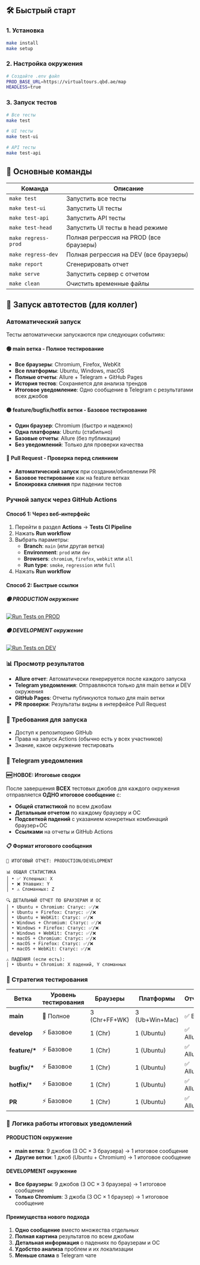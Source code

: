 ## 🛠️ Быстрый старт

### 1. Установка
```bash
make install
make setup
```

### 2. Настройка окружения
```bash
# Создайте .env файл
PROD_BASE_URL=https://virtualtours.qbd.ae/map
HEADLESS=true
```

### 3. Запуск тестов
```bash
# Все тесты
make test

# UI тесты
make test-ui

# API тесты
make test-api
```

## 🔧 Основные команды

| Команда | Описание |
|---------|----------|
| `make test` | Запустить все тесты |
| `make test-ui` | Запустить UI тесты |
| `make test-api` | Запустить API тесты |
| `make test-head` | Запустить UI тесты в head режиме |
| `make regress-prod` | Полная регрессия на PROD (все браузеры) |
| `make regress-dev` | Полная регрессия на DEV (все браузеры) |
| `make report` | Сгенерировать отчет |
| `make serve` | Запустить сервер с отчетом |
| `make clean` | Очистить временные файлы |

## 🚀 Запуск автотестов (для коллег)

### Автоматический запуск
Тесты автоматически запускаются при следующих событиях:

#### 🟢 **main ветка** - Полное тестирование
- **Все браузеры**: Chromium, Firefox, WebKit
- **Все платформы**: Ubuntu, Windows, macOS
- **Полные отчеты**: Allure + Telegram + GitHub Pages
- **История тестов**: Сохраняется для анализа трендов
- **Итоговое уведомление**: Одно сообщение в Telegram с результатами всех джобов

#### 🟡 **feature/bugfix/hotfix ветки** - Базовое тестирование
- **Один браузер**: Chromium (быстро и надежно)
- **Одна платформа**: Ubuntu (стабильно)
- **Базовые отчеты**: Allure (без публикации)
- **Без уведомлений**: Только для проверки качества

#### 🔵 **Pull Request** - Проверка перед слиянием
- **Автоматический запуск** при создании/обновлении PR
- **Базовое тестирование** как на feature ветках
- **Блокировка слияния** при падении тестов

### Ручной запуск через GitHub Actions

#### Способ 1: Через веб-интерфейс
1. Перейти в раздел **Actions** → **Tests CI Pipeline**
2. Нажать **Run workflow**
3. Выбрать параметры:
   - **Branch**: `main` (или другая ветка)
   - **Environment**: `prod` или `dev`
   - **Browsers**: `chromium`, `firefox`, `webkit` или `all`
   - **Run type**: `smoke`, `regression` или `full`
4. Нажать **Run workflow**

#### Способ 2: Быстрые ссылки

##### 🟢 PRODUCTION окружение
[![Run Tests on PROD](https://img.shields.io/badge/Run_Tests_on_PROD-00ff00?style=for-the-badge&logo=github)](https://github.com/username/repo/actions/workflows/cicd.yml?query=event%3Aworkflow_dispatch)

##### 🟡 DEVELOPMENT окружение
[![Run Tests on DEV](https://img.shields.io/badge/Run_Tests_on_DEV-ffff00?style=for-the-badge&logo=github)](https://github.com/username/repo/actions/workflows/cicd.yml?query=event%3Aworkflow_dispatch)

### 📊 Просмотр результатов
- **Allure отчет**: Автоматически генерируется после каждого запуска
- **Telegram уведомления**: Отправляются только для main ветки и DEV окружения
- **GitHub Pages**: Отчеты публикуются только для main ветки
- **PR проверки**: Результаты видны в интерфейсе Pull Request

### 🔧 Требования для запуска
- Доступ к репозиторию GitHub
- Права на запуск Actions (обычно есть у всех участников)
- Знание, какое окружение тестировать

### 📱 Telegram уведомления

#### 🆕 **НОВОЕ: Итоговые сводки**
После завершения **ВСЕХ** тестовых джобов для каждого окружения отправляется **ОДНО итоговое сообщение** с:

- **Общей статистикой** по всем джобам
- **Детальным отчетом** по каждому браузеру и ОС
- **Подсветкой падений** с указанием конкретных комбинаций браузер+ОС
- **Ссылками** на отчеты и GitHub Actions

#### 📋 **Формат итогового сообщения**
```
🚀 ИТОГОВЫЙ ОТЧЕТ: PRODUCTION/DEVELOPMENT

📊 ОБЩАЯ СТАТИСТИКА
│ • ✅ Успешных: X
│ • ❌ Упавших: Y
│ • ⚠️ Сломанных: Z

🔍 ДЕТАЛЬНЫЙ ОТЧЕТ ПО БРАУЗЕРАМ И ОС
│ • Ubuntu + Chromium: Статус: ✅/❌
│ • Ubuntu + Firefox: Статус: ✅/❌
│ • Ubuntu + WebKit: Статус: ✅/❌
│ • Windows + Chromium: Статус: ✅/❌
│ • Windows + Firefox: Статус: ✅/❌
│ • Windows + WebKit: Статус: ✅/❌
│ • macOS + Chromium: Статус: ✅/❌
│ • macOS + Firefox: Статус: ✅/❌
│ • macOS + WebKit: Статус: ✅/❌

⚠️ ПАДЕНИЯ (если есть):
│ • Ubuntu + Chromium: X падений, Y сломанных
```

### 🎯 Стратегия тестирования

| Ветка | Уровень тестирования | Браузеры | Платформы | Отчеты | Уведомления |
|-------|---------------------|----------|-----------|---------|-------------|
| **main** | 🚀 Полное | 3 (Chr+FF+WK) | 3 (Ub+Win+Mac) | ✅ Все | ✅ Итоговая сводка |
| **develop** | ⚡ Базовое | 1 (Chr) | 1 (Ubuntu) | ✅ Allure | ❌ Нет |
| **feature/\*** | ⚡ Базовое | 1 (Chr) | 1 (Ubuntu) | ✅ Allure | ❌ Нет |
| **bugfix/\*** | ⚡ Базовое | 1 (Chr) | 1 (Ubuntu) | ✅ Allure | ❌ Нет |
| **hotfix/\*** | ⚡ Базовое | 1 (Chr) | 1 (Ubuntu) | ✅ Allure | ❌ Нет |
| **PR** | ⚡ Базовое | 1 (Chr) | 1 (Ubuntu) | ✅ Allure | ❌ Нет |

### 🔄 **Логика работы итоговых уведомлений**

#### **PRODUCTION окружение**
- **main ветка**: 9 джобов (3 ОС × 3 браузера) → 1 итоговое сообщение
- **Другие ветки**: 1 джоб (Ubuntu + Chromium) → 1 итоговое сообщение

#### **DEVELOPMENT окружение**
- **Все браузеры**: 9 джобов (3 ОС × 3 браузера) → 1 итоговое сообщение  
- **Только Chromium**: 3 джоба (3 ОС × 1 браузер) → 1 итоговое сообщение

#### **Преимущества нового подхода**
1. **Одно сообщение** вместо множества отдельных
2. **Полная картина** результатов по всем джобам
3. **Детальная информация** о падениях по браузерам и ОС
4. **Удобство анализа** проблем и их локализации
5. **Меньше спама** в Telegram чате



